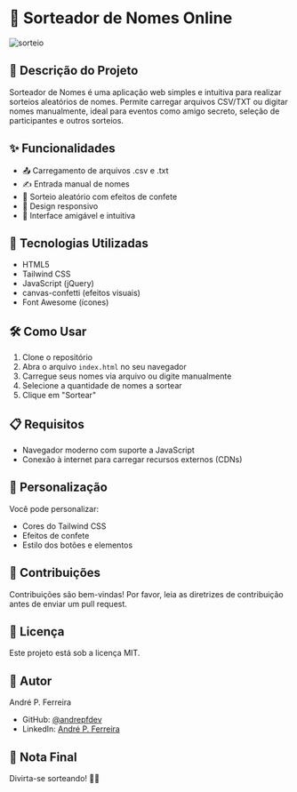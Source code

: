 # 🎲 Sorteador de Nomes Online

![sorteio](https://github.com/user-attachments/assets/99bcfcdc-d4e7-4b5a-9258-ac5bc3c1d3fb)

## 📝 Descrição do Projeto

Sorteador de Nomes é uma aplicação web simples e intuitiva para realizar sorteios aleatórios de nomes. Permite carregar arquivos CSV/TXT ou digitar nomes manualmente, ideal para eventos como amigo secreto, seleção de participantes e outros sorteios.

## ✨ Funcionalidades

- 📤 Carregamento de arquivos .csv e .txt
- ✍️ Entrada manual de nomes
- 🎉 Sorteio aleatório com efeitos de confete
- 📱 Design responsivo
- 🌈 Interface amigável e intuitiva

## 🚀 Tecnologias Utilizadas

- HTML5
- Tailwind CSS
- JavaScript (jQuery)
- canvas-confetti (efeitos visuais)
- Font Awesome (ícones)

## 🛠️ Como Usar

1. Clone o repositório
2. Abra o arquivo `index.html` no seu navegador
3. Carregue seus nomes via arquivo ou digite manualmente
4. Selecione a quantidade de nomes a sortear
5. Clique em "Sortear"

## 📋 Requisitos

- Navegador moderno com suporte a JavaScript
- Conexão à internet para carregar recursos externos (CDNs)

## 🔧 Personalização

Você pode personalizar:
- Cores do Tailwind CSS
- Efeitos de confete
- Estilo dos botões e elementos

## 🤝 Contribuições

Contribuições são bem-vindas! Por favor, leia as diretrizes de contribuição antes de enviar um pull request.

## 📄 Licença

Este projeto está sob a licença MIT.

## 👥 Autor

André P. Ferreira
- GitHub: [@andrepfdev](https://github.com/andrepfdev)
- LinkedIn: [André P. Ferreira](https://www.linkedin.com/in/andrepf7/)

## 🎈 Nota Final

Divirta-se sorteando! 🎲✨
